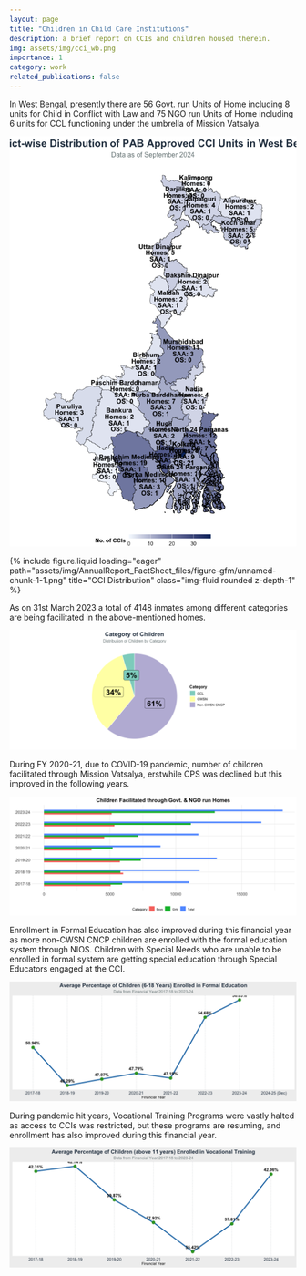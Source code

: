 ```yaml
---
layout: page
title: "Children in Child Care Institutions"
description: a brief report on CCIs and children housed therein.
img: assets/img/cci_wb.png
importance: 1
category: work
related_publications: false
---
```


In West Bengal, presently there are 56 Govt. run Units of Home including
8 units for Child in Conflict with Law and 75 NGO run Units of Home
including 6 units for CCL functioning under the umbrella of Mission
Vatsalya.

![](/assets/img/AnnualReport_FactSheet_files/figure-gfm/unnamed-chunk-1-1.png)<!-- -->

<div class="row">
    <div class="col-sm mt-4 mt-md-0">
        {% include figure.liquid loading="eager" path="assets/img/AnnualReport_FactSheet_files/figure-gfm/unnamed-chunk-1-1.png" title="CCI Distribution" class="img-fluid rounded z-depth-1" %}
    </div>
</div>

As on 31st March 2023 a total of 4148 inmates among different categories
are being facilitated in the above-mentioned homes.

![](/assets/img/AnnualReport_FactSheet_files/figure-gfm/unnamed-chunk-2-1.png)<!-- -->

During FY 2020-21, due to COVID-19 pandemic, number of children
facilitated through Mission Vatsalya, erstwhile CPS was declined but
this improved in the following years.

![](/assets/img/AnnualReport_FactSheet_files/figure-gfm/unnamed-chunk-3-1.png)<!-- -->

Enrollment in Formal Education has also improved during this financial
year as more non-CWSN CNCP children are enrolled with the formal
education system through NIOS. Children with Special Needs who are
unable to be enrolled in formal system are getting special education
through Special Educators engaged at the CCI.

![](/assets/img/AnnualReport_FactSheet_files/figure-gfm/unnamed-chunk-4-1.png)<!-- -->

During pandemic hit years, Vocational Training Programs were vastly
halted as access to CCIs was restricted, but these programs are
resuming, and enrollment has also improved during this financial year.

![](/assets/img/AnnualReport_FactSheet_files/figure-gfm/unnamed-chunk-5-1.png)<!-- -->